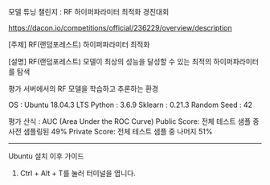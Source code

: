모델 튜닝 챌린지 : RF 하이퍼파라미터 최적화 경진대회

https://dacon.io/competitions/official/236229/overview/description

[주제]
RF(랜덤포레스트) 하이퍼파라미터 최적화

[설명]
RF(랜덤포레스트) 모델이 최상의 성능을 달성할 수 있는 최적의 하이퍼파라미터를 탐색

평가 서버에서의 RF 모델을 학습하고 추론하는 환경

OS : Ubuntu 18.04.3 LTS
Python : 3.6.9
Sklearn : 0.21.3
Random Seed : 42

평가 산식 : AUC (Area Under the ROC Curve)
Public Score: 전체 테스트 샘플 중 사전 샘플링된 49%
Private Score: 전체 테스트 샘플 중 나머지 51%

------------------------------------------------------------------------------------
Ubuntu 설치 이후 가이드

1. Ctrl + Alt + T를 눌러 터미널을 엽니다.
